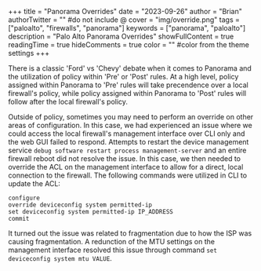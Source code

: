 +++
title = "Panorama Overrides"
date = "2023-09-26"
author = "Brian"
authorTwitter = "" #do not include @
cover = "img/override.png"
tags = ["paloalto", "firewalls", "panorama"]
keywords = ["panorama", "paloalto"]
description = "Palo Alto Panorama Overrides"
showFullContent = true
readingTime = true
hideComments = true
color = "" #color from the theme settings
+++

There is a classic 'Ford' vs 'Chevy' debate when it comes to Panorama and the utilization of policy within 'Pre' or 'Post' rules. At a high level, policy assigned within Panorama to 'Pre' rules will take precendence over a local firewall's policy, while policy assigned within Panorama to 'Post' rules will follow after the local firewall's policy.

Outside of policy, sometimes you may need to perform an override on other areas of configuration. In this case, we had experienced an issue where we could access the local firewall's management interface over CLI only and the web GUI failed to respond. Attempts to restart the device management service `debug software restart process management-server` and an entire firewall reboot did not resolve the issue. In this case, we then needed to override the ACL on the management interface to allow for a direct, local connection to the firewall. The following commands were utilized in CLI to update the ACL:

```
configure
override deviceconfig system permitted-ip
set deviceconfig system permitted-ip IP_ADDRESS
commit
```

It turned out the issue was related to fragmentation due to how the ISP was causing fragmentation. A redunction of the MTU settings on the management interface resolved this issue through command `set deviceconfig system mtu VALUE`. 